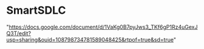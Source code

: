 # SmartSDLC
"https://docs.google.com/document/d/1VaKg0B7pyJws3_TKf6gP1Rz4uGexJQ3T/edit?usp=sharing&ouid=108798734781589048425&rtpof=true&sd=true"
